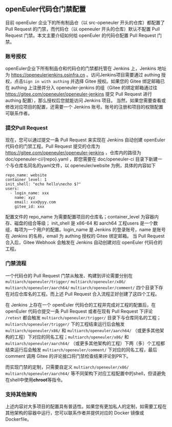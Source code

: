 ## openEuler代码仓门禁配置

目前 openEuler 企业下的所有制品仓（以 src-openeuler 开头的仓库）都配置了 Pull Request 的门禁，而代码仓（以 openeuler 开头的仓库）默认不配置 Pull Request 门禁。本文主要介绍如何给 openEuler 的代码仓配置 Pull Request 门禁。

### 账号授权
openEuler企业下所有制品仓和代码仓的门禁都托管在 Jenkins 上，Jenkins 地址为 https://openeulerjenkins.osinfra.cn 。访问Jenkins项目需要通过 authing 授权，点击`Sign in with authing` 并选择 Gitee 授权。如果您的 Gitee 绑定邮箱已在 authing 上注册并分入 openeuler-jenkins 的组（Gitee 的绑定邮箱通过往 https://gitee.com/openeuler/openeuler-jenkins 提交 Pull Request 进行 authing 配置），那么授权后您就能访问 Jenkins 项目。
当然，如果您需要查看或修改对应项目的配置，还需要一个 Jenkins 账号。账号的注册和项目的权限配置可联系作者。

### 提交Pull Request
现在，您可以通过提交一条 Pull Request 来实现在 Jenkins 自动创建 openEuler 代码仓的门禁工程。Pull Request 提交的仓库为 https://gitee.com/openeuler/openeuler-jenkins ，仓库内的路径为 doc/openeuler-ci/{repo}.yaml ，即您需要在 doc/openeuler-ci 目录下新建一个与仓库名同名的yaml文件，以 openeuler/website 为例，具体的内容如下

```
repo_name: website
container_level: 1
init_shell: "echo hello\necho $?"
users:
  - login_name: xxx
    name: xyz
    email: xxx@yyy.com
    gitee_id: xxx
```
配置文件的 repo_name 为需要配置项目的仓库名；container_level 为容器内存、磁盘的组合等级； init_shell 是 x86-64 和 aarch64 工程users 是一个数组，每项为一个用户的配置。login_name 是 Jenkins 的登录账号，name 是账号在 Jenkins 的名称，email 为 authing 授权的 Gitee 绑定邮箱。
当 Pull Request 合入后，Gitee Webhook 会触发在 Jenkins 自动创建对应 openEuler 代码仓的工程。

### 门禁流程
一个代码仓的 Pull Request 门禁从触发、构建到评论需要分别在 `multiarch/openeuler/trigger/` `multiarch/openeuler/x86/` `multiarch/openeuler/aarch64/` `multiarch/openeuler/comment/` 四个目录下存在对应仓库名的工程。而上述 Pull Request 合入流程正好创建了这四个工程。

在 Jenkins 上存在一个 openEuler 代码仓的工程并完成对工程的配置后，在 openEuler 代码仓提交一条 Pull Request 或者在现有 Pull Request 下评论 `/retest` 都会触发 `multiarch/openeuler/trigger/` 目录下与仓库同名的工程；`multiarch/openeuler/trigger/` 下的工程结束运行后会触发`multiarch/openeuler/x86/` 和 `multiarch/openeuler/aarch64/` （或更多其他架构的工程）下对应的同名工程；`multiarch/openeuler/x86/` 和 `multiarch/openeuler/aarch64/` （或更多其他架构的工程）下两（多）个工程都结束运行后会触发 `multiarch/openeuler/comment/` 下对应的同名工程，最后 comment 调用 Gitee 的评论接口将门禁检查结果评论到PR下。

而实现门禁的定制，只需要自定义 `multiarch/openeuler/x86/` `multiarch/openeuler/aarch64/` 等不同架构下对应工程配置中的shell，但请避免在shell中使用**chroot**等指令。

### 支持其他架构
上述内容对大多项目的配置具有普适性。如果您有更加私人的定制，如需要工程在其他架构的容器中运行，您可以联系作者并提供对应的 Docker 镜像或 Dockerfile。
